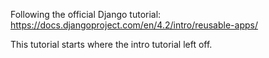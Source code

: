 Following the official Django tutorial: https://docs.djangoproject.com/en/4.2/intro/reusable-apps/

This tutorial starts where the intro tutorial left off.

